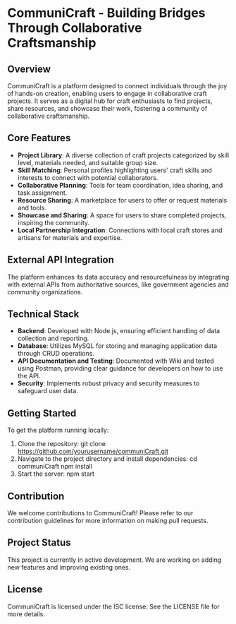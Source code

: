 # CommuniCraft - Building Bridges Through Collaborative Craftsmanship

## Overview

CommuniCraft is a platform designed to connect individuals through the joy of hands-on creation, enabling users to engage in collaborative craft projects. It serves as a digital hub for craft enthusiasts to find projects, share resources, and showcase their work, fostering a community of collaborative craftsmanship.

## Core Features

- **Project Library**: A diverse collection of craft projects categorized by skill level, materials needed, and suitable group size.
- **Skill Matching**: Personal profiles highlighting users' craft skills and interests to connect with potential collaborators.
- **Collaborative Planning**: Tools for team coordination, idea sharing, and task assignment.
- **Resource Sharing**: A marketplace for users to offer or request materials and tools.
- **Showcase and Sharing**: A space for users to share completed projects, inspiring the community.
- **Local Partnership Integration**: Connections with local craft stores and artisans for materials and expertise.

## External API Integration

The platform enhances its data accuracy and resourcefulness by integrating with external APIs from authoritative sources, like government agencies and community organizations.

## Technical Stack

- **Backend**: Developed with Node.js, ensuring efficient handling of data collection and reporting.
- **Database**: Utilizes MySQL for storing and managing application data through CRUD operations.
- **API Documentation and Testing**: Documented with Wiki and tested using Postman, providing clear guidance for developers on how to use the API.
- **Security**: Implements robust privacy and security measures to safeguard user data.

## Getting Started

To get the platform running locally:

1. Clone the repository:
   git clone https://github.com/yourusername/communiCraft.git
2. Navigate to the project directory and install dependencies:
   cd communiCraft
   npm install
3. Start the server:
   npm start


## Contribution

We welcome contributions to CommuniCraft! Please refer to our contribution guidelines for more information on making pull requests.

## Project Status

This project is currently in active development. We are working on adding new features and improving existing ones.

## License

CommuniCraft is licensed under the ISC license. See the LICENSE file for more details.

     
